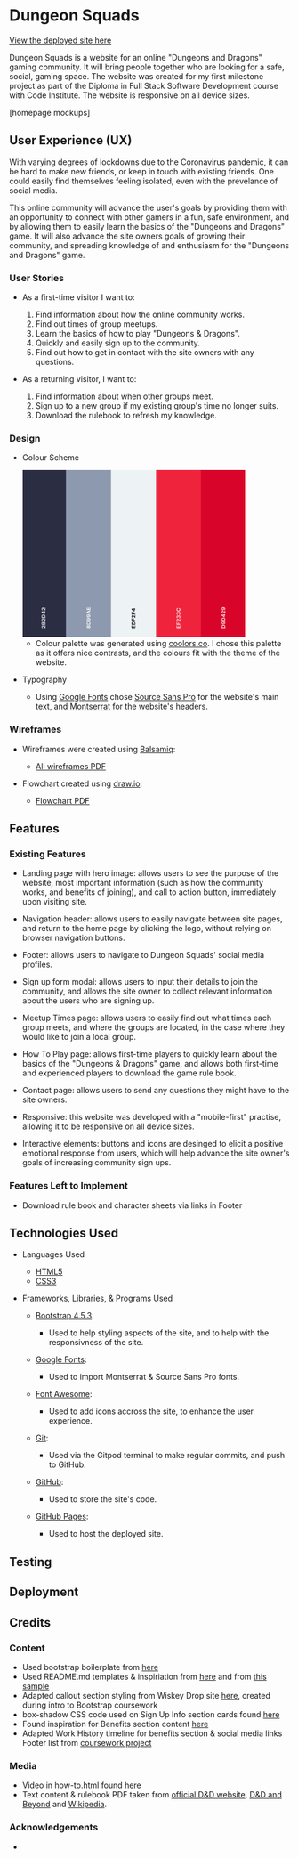 # Dungeon Squads

[View the deployed site here](https://adowlin.github.io/project-1-dungeons-dragons/)

Dungeon Squads is a website for an online "Dungeons and Dragons" gaming community. It will bring people together who are looking for a safe, social, gaming space.
The website was created for my first milestone project as part of the Diploma in Full Stack Software Development course with Code Institute. The website is responsive on all device sizes.

[homepage mockups]
 
## User Experience (UX)
 
With varying degrees of lockdowns due to the Coronavirus pandemic, it can be hard to make new friends, or keep in touch with existing friends. One could easily find themselves feeling isolated, 
even with the prevelance of social media.

This online community will advance the user's goals by providing them with an opportunity to connect with other gamers in a fun, safe environment, and by allowing them to easily learn the 
basics of the "Dungeons and Dragons" game. It will also advance the site owners goals of growing their community, and spreading knowledge of and enthusiasm for the "Dungeons and Dragons" game.

### User Stories
    
- As a first-time visitor I want to:
    
    1. Find information about how the online community works.
    2. Find out times of group meetups.
    3. Learn the basics of how to play "Dungeons & Dragons". 
    4. Quickly and easily sign up to the community.
    5. Find out how to get in contact with the site owners with any questions.

- As a returning visitor, I want to:
    
    1. Find information about when other groups meet.
    2. Sign up to a new group if my existing group's time no longer suits.
    3. Download the rulebook to refresh my knowledge.

### Design
    
- Colour Scheme

    <img src="/readme-assets/color-palette.png" alt="color palette" style="width:400px;height:300px;">

    - Colour palette was generated using [coolors.co](https://coolors.co/). I chose this palette as it offers nice contrasts, and the colours fit with the theme of the website.

- Typography

    - Using [Google Fonts](https://fonts.google.com/) chose [Source Sans Pro](https://fonts.google.com/specimen/Source+Sans+Pro) for the website's main text, and [Montserrat](https://fonts.google.com/specimen/Montserrat) 
    for the website's headers.

### Wireframes

- Wireframes were created using [Balsamiq](https://balsamiq.com/):

    - [All wireframes PDF](/readme-assets/dungeon-squads-wireframes.pdf)

- Flowchart created using [draw.io](https://app.diagrams.net/):

    - [Flowchart PDF](/readme-assets/dungeons-sitemap.pdf)


## Features

### Existing Features

- Landing page with hero image: allows users to see the purpose of the website, most important information (such as how the community works, and benefits of joining), and call to action button, immediately upon visiting site.

- Navigation header: allows users to easily navigate between site pages, and return to the home page by clicking the logo, without relying on browser navigation buttons.

- Footer: allows users to navigate to Dungeon Squads' social media profiles.

- Sign up form modal: allows users to input their details to join the community, and allows the site owner to collect relevant information about the users who are signing up.

- Meetup Times page: allows users to easily find out what times each group meets, and where the groups are located, in the case where they would like to join a local group.

- How To Play page: allows first-time players to quickly learn about the basics of the "Dungeons & Dragons" game, and allows both first-time and experienced players to download the game rule book.

- Contact page: allows users to send any questions they might have to the site owners.

- Responsive: this website was developed with a "mobile-first" practise, allowing it to be responsive on all device sizes.

- Interactive elements: buttons and icons are desinged to elicit a positive emotional response from users, which will help advance the site owner's goals of increasing community sign ups.

### Features Left to Implement

- Download rule book and character sheets via links in Footer

## Technologies Used

- Languages Used
    
    - [HTML5](https://en.wikipedia.org/wiki/HTML5)
    - [CSS3](https://en.wikipedia.org/wiki/CSS)

- Frameworks, Libraries, & Programs Used

    - [Bootstrap 4.5.3](https://getbootstrap.com/):
        - Used to help styling aspects of the site, and to help with the responsivness of the site.

    - [Google Fonts](https://fonts.google.com/):
        - Used to import Montserrat & Source Sans Pro fonts.

    - [Font Awesome](https://fontawesome.com/):
        - Used to add icons accross the site, to enhance the user experience.

    - [Git](https://git-scm.com/):
        - Used via the Gitpod terminal to make regular commits, and push to GitHub.

    - [GitHub](https://github.com/):
        - Used to store the site's code.

    - [GitHub Pages](https://pages.github.com/):
        - Used to host the deployed site.

## Testing


## Deployment




## Credits

### Content
- Used bootstrap boilerplate from [here](https://github.com/Eventyret/vscode-bcdn)
- Used README.md templates & inspiriation from [here](https://github.com/Code-Institute-Solutions/readme-template) and from [this sample](https://github.com/Code-Institute-Solutions/SampleREADME)
- Adapted callout section styling from Wiskey Drop site [here](https://github.com/adowlin/bootstrap-intro), created during intro to Bootstrap coursework
- box-shadow CSS code used on Sign Up Info section cards found [here](https://codepen.io/sdthornton/pen/wBZdXq)
- Found inspiration for Benefits section content [here](https://www.hercampus.com/school/winona/game-gain-5-benefits-playing-dungeons-and-dragons)
- Adapted Work History timeline for benefits section & social media links Footer list from [coursework project](https://github.com/adowlin/ucd-resume/blob/master/resume.html)

### Media
- Video in how-to.html found [here](https://dnd.wizards.com/dungeons-and-dragons/what-is-dd)
- Text content & rulebook PDF taken from [official D&D website](https://dnd.wizards.com/dungeons-and-dragons/what-is-dd), [D&D and Beyond](https://www.dndbeyond.com/essentials/creating-a-character) and [Wikipedia](https://en.wikipedia.org/wiki/Dungeons_%26_Dragons).

### Acknowledgements

- 